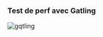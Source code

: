 ### Test de perf avec Gatling

![gqtling](https://github.com/user-attachments/assets/a673c666-0439-4737-b4ca-ac2c77039936)


